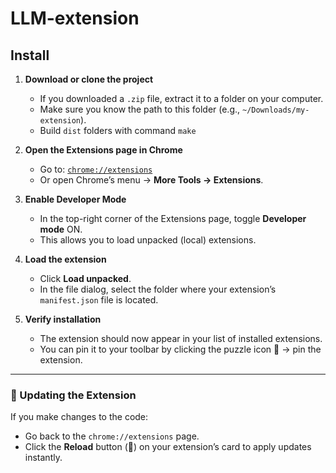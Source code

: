 # LLM-extension

## Install


1. **Download or clone the project**

   * If you downloaded a `.zip` file, extract it to a folder on your computer.
   * Make sure you know the path to this folder (e.g., `~/Downloads/my-extension`).
   * Build `dist` folders with command `make`

2. **Open the Extensions page in Chrome**

   * Go to: [`chrome://extensions`](chrome://extensions)
   * Or open Chrome’s menu → **More Tools → Extensions**.

3. **Enable Developer Mode**

   * In the top-right corner of the Extensions page, toggle **Developer mode** ON.
   * This allows you to load unpacked (local) extensions.

4. **Load the extension**

   * Click **Load unpacked**.
   * In the file dialog, select the folder where your extension’s `manifest.json` file is located.

5. **Verify installation**

   * The extension should now appear in your list of installed extensions.
   * You can pin it to your toolbar by clicking the puzzle icon 🧩 → pin the extension.

---

### 🔁 Updating the Extension

If you make changes to the code:

* Go back to the `chrome://extensions` page.
* Click the **Reload** button (🔄) on your extension’s card to apply updates instantly.